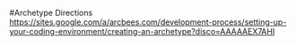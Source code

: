 #Archetype Directions
https://sites.google.com/a/arcbees.com/development-process/setting-up-your-coding-environment/creating-an-archetype?disco=AAAAAEX7AHI

